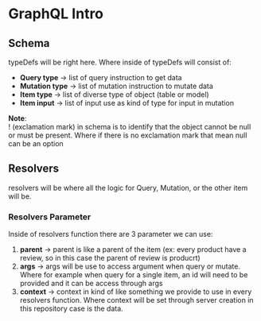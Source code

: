 # GraphQL Intro

## Schema

typeDefs will be right here. Where inside of typeDefs will consist of:

- **Query type** -> list of query instruction to get data
- **Mutation type** -> list of mutation instruction to mutate data
- **Item type** -> list of diverse type of object (table or model)
- **Item input** -> list of input use as kind of type for input in mutation

**Note**:  
! (exclamation mark) in schema is to identify that the object cannot be null or must be present. Where if there is no exclamation mark that mean null can be an option

## Resolvers

resolvers will be where all the logic for Query, Mutation, or the other item will be.

### Resolvers Parameter

Inside of resolvers function there are 3 parameter we can use:

1. **parent** -> parent is like a parent of the item (ex: every product have a review, so in this case the parent of review is producrt)
2. **args** -> args will be use to access argument when query or mutate. Where for example when query for a single item, an id will need to be provided and it can be access through args
3. **context** -> context in kind of like something we provide to use in every resolvers function. Where context will be set through server creation in this repository case is the data.
